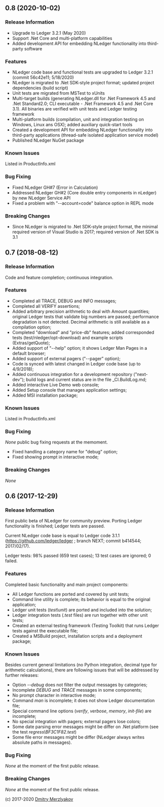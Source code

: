 ## 0.8 (2020-10-02)

### Release Information

- Upgrade to Ledger 3.2.1 (May 2020)
- Support .Net Core and multi-platform capabilities 
- Added development API for embedding NLedger functionality into third-party software

### Features

- NLedger code base and functional tests are upgraded to Ledger 3.2.1 (commit 56c42e11; 5/18/2020)
- NLedger is migrated to .Net SDK-style project format; updated project dependencies (build script)
- Unit tests are migrated from MSTest to xUnits
- Multi-target builds (generating NLedger.dll for .Net Framework 4.5 and .Net Standard2.0; CLI executable - .Net Framework 4.5 and .Net Core 3.1).
  All binaries are verified with unit tests and Ledger testing framework
- Multi-platform builds (compilation, unit and integration testing on Windows, Linux ans OSX); added auxiliary quick-start tools
- Created a development API for embedding NLedger functionality into third-party applications (thread-safe isolated application service model)
- Published NLedger NuGet package

### Known Issues

Listed in ProductInfo.xml

### Bug Fixing

- Fixed NLedger GH#7 (Error in Calculation)
- Addressed NLedger GH#2 (Core double entry components in nLedger) by new NLedger Service API
- Fixed a problem with "--account=code" balance option in REPL mode

### Breaking Changes

- Since NLedger is migrated to .Net SDK-style project format, the minimal required version of Visual Studio is 2017; required version of .Net SDK is 3.1

## 0.7 (2018-08-12)

### Release Information

Code and feature completion; continuous integration.

### Features

- Completed all TRACE, DEBUG and INFO messages;
- Completed all VERIFY assertions;
- Added arbitrary precision arithmetic to deal with Amount
  quantities; original Ledger tests that validate big numbers are passed;
  performance degradation is not detected. Decimal arithmetic is still 
  available as a compilation option;
- Completed "download" and "price-db" features; added corresponded 
  tests (test/nledger/opt-download) and example scripts (Extras/getQuote);
- Added support of "--help" option; it shows Ledger Man Pages in a default browser;
- Added support of external pagers ("--pager" option);
- Code is synced with latest changed in Ledger code base (up to 4/9/2018);
- Added continuous integration for a development repository ("next-dev");
  build logs and current status are in the file _CI.BuildLog.md;
- Added interactive Live Demo web console;
- Added Setup console that manages application settings;
- Added MSI installation package;

### Known Issues

Listed in ProductInfo.xml

### Bug Fixing

*None* public bug fixing requests at the memoment.

- Fixed handling a category name for "debug" option;
- Fixed showing prompt in interactive mode;

### Breaking Changes

*None*

## 0.6 (2017-12-29)

### Release Information

First public beta of NLedger for community preview. 
Porting Ledger functionality is finished; Ledger tests are passed.

Current NLedger code base is equal to Ledger code 3.1.1 
(https://github.com/ledger/ledger ; branch NEXT; commit b414544; 2017/02/17).

Ledger tests: 98% passed (659 test cases); 13 test cases are ignored; 0 failed.

### Features

Completed basic functionality and main project components:

- All Ledger functions are ported and covered by unit tests;
- Command line utility is complete; its behavior is equal to the original application;
- Ledger unit tests (*test\unit*) are ported and included into the solution;
- Ledger integration tests (*.test* files) are run together with other unit tests;
- Created an external testing framework (Testing Toolkit) that runs Ledger tests against the executable file;
- Created a MSBuild project, installation scripts and a deployment package;

### Known Issues

Besides current general limitations (no Python integration, 
decimal type for arithmetic calculations), there are following issues
that will be addressed by further releases:

- Option *--debug* does not filter the output messages by categories;
- Incomplete *DEBUG* and *TRACE* messages in some components;
- No prompt character in interactive mode;
- Command *man* is incomplete; it does not show Ledger documentation file;
- Special command line options (*verify*, *verbose*, *memory*, *init-file*) are incomplete;
- No special integration with pagers; external pagers lose colors;
- Some date parsing error messages might be differ on .Net platform 
  (see the test *regress\BF3C1F82.test*)
- Some file error messages might be differ (NLedger always writes absolute paths in messages).

### Bug Fixing

*None* at the moment of the first public release.

### Breaking Changes

*None* at the moment of the first public release.

(c) 2017-2020 [Dmitry Merzlyakov](mailto:dmitry.merzlyakov@gmail.com)
